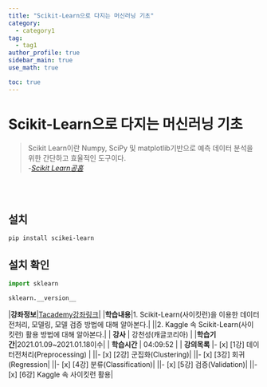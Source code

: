 ```yaml
---
title: "Scikit-Learn으로 다지는 머신러닝 기초"
category:
  - category1
tag:
  - tag1
author_profile: true
sidebar_main: true
use_math: true

toc: true
---
```


# Scikit-Learn으로 다지는 머신러닝 기초

> Scikit Learn이란 Numpy, SciPy 및 matplotlib기반으로 예측 데이터 분석을 위한 간단하고 효율적인 도구이다. <br> -_[Scikit Learn공홈](https://scikit-learn.org/stable/index.html)_

<br><br>

## 설치

`pip install scikei-learn`

## 설치 확인

```python
import sklearn

sklearn.__version__
```

|**강좌정보**|[Tacademy강좌링크](https://tacademy.skplanet.com/live/player/onlineLectureDetail.action)|
|**학습내용**|1. Scikit-Learn(사이킷런)을 이용한 데이터 전처리, 모델링, 모델 검증 방법에 대해 알아본다.|
||2. Kaggle 속 Scikit-Learn(사이킷런) 활용 방법에 대해 알아본다.|
| **강사** | 강천성(캐글코리아) |
|**학습기간**|2021.01.09~2021.01.18이수|
| **학습시간** | 04:09:52 |
| **강의목록** |- [x] [1강] 데이터전처리(Preprocessing) |
||- [x] [2강] 군집화(Clustering)|
||- [x] [3강] 회귀(Regression|
||- [x] [4강] 분류(Classification)|
||- [x] [5강] 검증(Validation)|
||- [x] [6강] Kaggle 속 사이킷런 활용|
